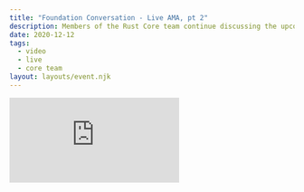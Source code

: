 ```yaml
---
title: "Foundation Conversation - Live AMA, pt 2"
description: Members of the Rust Core team continue discussing the upcoming Rust Foundation and questions we've been fielding from the community during the Foundation Conversation Q&A sessions.
date: 2020-12-12
tags:
  - video
  - live
  - core team
layout: layouts/event.njk
---
```


<div class="video-holder">
  <div id="video-container">
    <iframe class="responsive-video" src="https://www.youtube.com/embed/42ZWHYWv9Ic" frameborder="0" allow="accelerometer; autoplay; clipboard-write; encrypted-media; gyroscope; picture-in-picture" allowfullscreen></iframe>
  </div>
</div>

